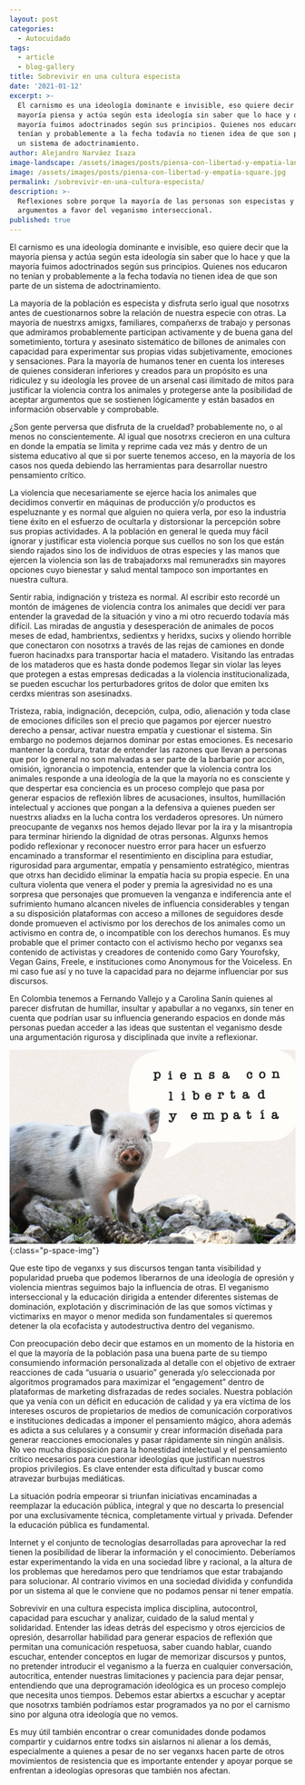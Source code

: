 ```yaml
---
layout: post
categories:
  - Autocuidado
tags:
  - article
  - blog-gallery
title: Sobrevivir en una cultura especista
date: '2021-01-12'
excerpt: >-
  El carnismo es una ideología dominante e invisible, eso quiere decir que la
  mayoría piensa y actúa según esta ideología sin saber que lo hace y que la
  mayoría fuimos adoctrinados según sus principios. Quienes nos educaron no
  tenían y probablemente a la fecha todavía no tienen idea de que son parte de
  un sistema de adoctrinamiento.
author: Alejandro Narváez Isaza
image-landscape: /assets/images/posts/piensa-con-libertad-y-empatia-landscape.jpg
image: /assets/images/posts/piensa-con-libertad-y-empatia-square.jpg
permalink: /sobrevivir-en-una-cultura-especista/
description: >-
  Reflexiones sobre porque la mayoría de las personas son especistas y
  argumentos a favor del veganismo interseccional.
published: true
---
```

El carnismo es una ideología dominante e invisible, eso quiere decir que la mayoría piensa y actúa según esta ideología sin saber que lo hace y que la mayoría fuimos adoctrinados según sus principios. Quienes nos educaron no tenían y probablemente a la fecha todavía no tienen idea de que son parte de un sistema de adoctrinamiento.

La mayoría de la población es especista y disfruta serlo igual que nosotrxs antes de cuestionarnos sobre la relación de nuestra especie con otras. La mayoría de nuestrxs amigxs, familiares, compañerxs de trabajo y personas que admiramos probablemente participan activamente y de buena gana del sometimiento, tortura y asesinato sistemático de billones de animales con capacidad para experimentar sus propias vidas subjetivamente, emociones y sensaciones. Para la mayoría de humanos tener en cuenta los intereses de quienes consideran inferiores y creados para un propósito es una ridiculez y su ideología les provee de un arsenal casi ilimitado de mitos para justificar la violencia contra los animales y protegerse ante la posibilidad de aceptar argumentos que se sostienen lógicamente y están basados en información observable y comprobable.

¿Son gente perversa que disfruta de la crueldad? probablemente no, o al menos no conscientemente. Al igual que nosotrxs crecieron en una cultura en donde la empatía se limita y reprime cada vez más y dentro de un sistema educativo al que si por suerte tenemos acceso, en la mayoría de los casos nos queda debiendo las herramientas para desarrollar nuestro pensamiento crítico.

La violencia que necesariamente se ejerce hacia los animales que decidimos convertir en máquinas de producción y/o productos es espeluznante y es normal que alguien no quiera verla, por eso la industria tiene éxito en el esfuerzo de ocultarla y distorsionar la percepción sobre sus propias actividades. A la población en general le queda muy fácil ignorar y justificar esta violencia porque sus cuellos no son los que están siendo rajados sino los de individuos de otras especies y las manos que ejercen la violencia son las de trabajadorxs mal remuneradxs sin mayores opciones cuyo bienestar y salud mental tampoco son importantes en nuestra cultura.

Sentir rabia, indignación y tristeza es normal. Al escribir esto recordé un montón de imágenes de violencia contra los animales que decidí ver para entender la gravedad de la situación y vino a mi otro recuerdo todavía más difícil. Las miradas de angustia y desesperación de animales de pocos meses de edad, hambrientxs, sedientxs y heridxs, sucixs y oliendo horrible que conectaron con nosotrxs a través de las rejas de camiones en donde fueron hacinadxs para transportar hacia el matadero. Visitando las entradas de los mataderos que es hasta donde podemos llegar sin violar las leyes que protegen a estas empresas dedicadas a la violencia institucionalizada, se pueden escuchar los perturbadores gritos de dolor que emiten lxs cerdxs mientras son asesinadxs.

Tristeza, rabia, indignación, decepción, culpa, odio, alienación y toda clase de emociones difíciles son el precio que pagamos por ejercer nuestro derecho a pensar, activar nuestra empatía y cuestionar el sistema. Sin embargo no podemos dejarnos dominar por estas emociones. Es necesario mantener la cordura, tratar de entender las razones que llevan a personas que por lo general no son malvadas a ser parte de la barbarie por acción, omisión, ignorancia o impotencia, entender que la violencia contra los animales responde a una ideología de la que la mayoría no es consciente y que despertar esa conciencia es un proceso complejo que pasa por generar espacios de reflexión libres de acusaciones, insultos, humillación intelectual y acciones que pongan a la defensiva a quienes pueden ser nuestrxs aliadxs en la lucha contra los verdaderos opresores. Un número preocupante de veganxs nos hemos dejado llevar por la ira y la misantropía para terminar hiriendo la dignidad de otras personas. Algunxs hemos podido reflexionar y reconocer nuestro error para hacer un esfuerzo encaminado a transformar el resentimiento en disciplina para estudiar, rigurosidad para argumentar, empatía y pensamiento estratégico, mientras que otrxs han decidido eliminar la empatía hacia su propia especie. En una cultura violenta que venera el poder y premia la agresividad no es una sorpresa que personajes que promueven la venganza e indiferencia ante el sufrimiento humano alcancen niveles de influencia considerables y tengan a su disposición plataformas con acceso a millones de seguidores desde donde promueven el activismo por los derechos de los animales como un activismo en contra de, o incompatible con los derechos humanos. Es muy probable que el primer contacto con el activismo hecho por veganxs sea contenido de activistas y creadores de contenido como Gary Yourofsky, Vegan Gains, Freele, e instituciones como Anonymous for the Voiceless. En mi caso fue así y no tuve la capacidad para no dejarme influenciar por sus discursos.

En Colombia tenemos a Fernando Vallejo y a Carolina Sanín quienes al parecer disfrutan de humillar, insultar y apabullar a no veganxs, sin tener en cuenta que podrían usar su influencia generando espacios en donde más personas puedan acceder a las ideas que sustentan el veganismo desde una argumentación rigurosa y disciplinada que invite a reflexionar.

![piensa con libertad y empatía](../assets/images/posts/piensa-con-libertad-y-empatia-landscape.jpg){:class="p-space-img"}

Que este tipo de veganxs y sus discursos tengan tanta visibilidad y popularidad prueba que podemos liberarnos de una ideología de opresión y violencia mientras seguimos bajo la influencia de otras. El veganismo interseccional y la educación dirigida a entender diferentes sistemas de dominación, explotación y discriminación de las que somos víctimas y victimarixs en mayor o menor medida son fundamentales si queremos detener la ola ecofacista y autodestructiva dentro del veganismo.

Con preocupación debo decir que estamos en un momento de la historia en el que la mayoría de la población pasa una buena parte de su tiempo consumiendo información personalizada al detalle con el objetivo de extraer reacciones de cada “usuaria o usuario” generada y/o seleccionada por algoritmos programados para maximizar el “engagement” dentro de plataformas de marketing disfrazadas de redes sociales. Nuestra población que ya venía con un déficit en educación de calidad y ya era víctima de los intereses oscuros de propietarios de medios de comunicación corporativos e instituciones dedicadas a imponer el pensamiento mágico, ahora además es adicta a sus celulares y a consumir y crear información diseñada para generar reacciones emocionales y pasar rápidamente sin ningún análisis. No veo mucha disposición para la honestidad intelectual y el pensamiento crítico necesarios para cuestionar ideologías que justifican nuestros propios privilegios. Es clave entender esta dificultad y buscar como atravezar burbujas mediáticas.

La situación podría empeorar si triunfan iniciativas encaminadas a reemplazar la educación pública, integral y que no descarta lo presencial por una exclusivamente técnica, completamente virtual y privada. Defender la educación pública es fundamental.

Internet y el conjunto de tecnologías desarrolladas para aprovechar la red tienen la posibilidad de liberar la información y el conocimiento. Deberíamos estar experimentando la vida en una sociedad libre y racional, a la altura de los problemas que heredamos pero que tendríamos que estar trabajando para solucionar. Al contrario vivimos en una sociedad dividida y confundida por un sistema al que le conviene que no podamos pensar ni tener empatía.

Sobrevivir en una cultura especista implica disciplina, autocontrol, capacidad para escuchar y analizar, cuidado de la salud mental y solidaridad. Entender las ideas detrás del especismo y otros ejercicios de opresión, desarrollar habilidad para generar espacios de reflexión que permitan una comunicación respetuosa, saber cuando hablar, cuando escuchar, entender conceptos en lugar de memorizar discursos y puntos, no pretender introducir el veganismo a la fuerza en cualquier conversación, autocrítica, entender nuestras limitaciones y paciencia para dejar pensar, entendiendo que una deprogramación ideológica es un proceso complejo que necesita unos tiempos. Debemos estar abiertxs a escuchar y aceptar que nosotrxs también podríamos estar programados ya no por el carnismo sino por alguna otra ideología que no vemos.

Es muy útil también encontrar o crear comunidades donde podamos compartir y cuidarnos entre todxs sin aislarnos ni alienar a los demás, especialmente a quienes a pesar de no ser veganxs hacen parte de otros movimientos de resistencia que es importante entender y apoyar porque se enfrentan a ideologías opresoras que también nos afectan.
